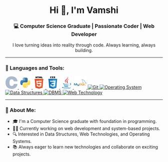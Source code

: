 <h1 align="center">Hi 👋, I'm Vamshi</h1>
<h3 align="center">💻 Computer Science Graduate | Passionate Coder | Web Developer</h3>
<p align="center">I love turning ideas into reality through code. Always learning, always building.</p>

---

### 🧰 Languages and Tools:

<p align="left">
  <a href="https://www.cprogramming.com/" target="_blank" rel="noreferrer">
    <img src="https://raw.githubusercontent.com/devicons/devicon/master/icons/c/c-original.svg" alt="C" width="40" height="40"/>
  </a>
  <a href="https://www.python.org/" target="_blank" rel="noreferrer">
    <img src="https://raw.githubusercontent.com/devicons/devicon/master/icons/python/python-original.svg" alt="Python" width="40" height="40"/>
  </a>
  <a href="https://www.w3.org/html/" target="_blank" rel="noreferrer">
    <img src="https://raw.githubusercontent.com/devicons/devicon/master/icons/html5/html5-original-wordmark.svg" alt="HTML" width="40" height="40"/>
  </a>
  <a href="https://www.w3schools.com/css/" target="_blank" rel="noreferrer">
    <img src="https://raw.githubusercontent.com/devicons/devicon/master/icons/css3/css3-original-wordmark.svg" alt="CSS" width="40" height="40"/>
  </a>
  <a href="https://www.java.com/" target="_blank" rel="noreferrer">
    <img src="https://raw.githubusercontent.com/devicons/devicon/master/icons/java/java-original.svg" alt="Java" width="40" height="40"/>
  </a>
  <a href="https://www.mysql.com/" target="_blank" rel="noreferrer">
    <img src="https://raw.githubusercontent.com/devicons/devicon/master/icons/mysql/mysql-original-wordmark.svg" alt="MySQL" width="40" height="40"/>
  </a>
  <a href="https://git-scm.com/" target="_blank" rel="noreferrer">
    <img src="https://www.vectorlogo.zone/logos/git-scm/git-scm-icon.svg" alt="Git" width="40" height="40"/>
  </a>
  <a href="#" target="_blank" rel="noreferrer">
    <img src="https://img.icons8.com/color/48/000000/linux.png" alt="Operating System" width="40" height="40"/>
  </a>
  <a href="#" target="_blank" rel="noreferrer">
    <img src="https://img.icons8.com/fluency/48/data-structure.png" alt="Data Structures" width="40" height="40"/>
  </a>
  <a href="#" target="_blank" rel="noreferrer">
    <img src="https://img.icons8.com/external-flaticons-lineal-color-flat-icons/64/000000/external-database-computer-programming-flaticons-lineal-color-flat-icons.png" alt="DBMS" width="40" height="40"/>
  </a>
  <a href="#" target="_blank" rel="noreferrer">
    <img src="https://img.icons8.com/color/48/web-design.png" alt="Web Technology" width="40" height="40"/>
  </a>
</p>

---

### 🚀 About Me:
- 🎓 I'm a Computer Science graduate with foundation in programming.
- 👨‍💻 Currently working on web development and system-based projects.
- 🔍 Interested in Data Structures, Web Technologies, and Operating Systems.
- 📚 Always eager to learn new technologies and collaborate on exciting projects.

